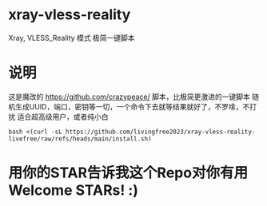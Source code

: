 # xray-vless-reality
Xray, VLESS_Reality 模式 极简一键脚本

# 说明 
这是魔改的 https://github.com/crazypeace/ 脚本，比极简更激进的一键脚本
随机生成UUID，端口，密钥等一切，一个命令下去就等结果就好了，不罗嗦，不打扰
适合超高级用户，或者纯小白

```
bash <(curl -sL https://github.com/livingfree2023/xray-vless-reality-livefree/raw/refs/heads/main/install.sh)
```

# 用你的STAR告诉我这个Repo对你有用 Welcome STARs! :)
